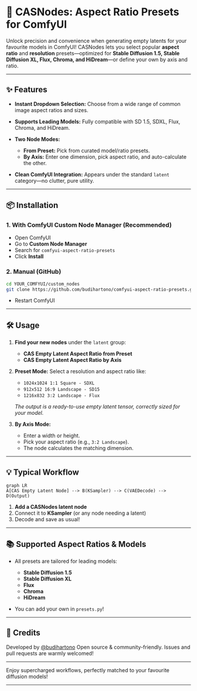 # 📐 CASNodes: Aspect Ratio Presets for ComfyUI

Unlock precision and convenience when generating empty latents for your favourite models in ComfyUI!
CASNodes lets you select popular **aspect ratio** and **resolution** presets—optimized for **Stable Diffusion 1.5, Stable Diffusion XL, Flux, Chroma, and HiDream**—or define your own by axis and ratio.

---

## ✨ Features

* **Instant Dropdown Selection:**
  Choose from a wide range of common image aspect ratios and sizes.
* **Supports Leading Models:**
  Fully compatible with SD 1.5, SDXL, Flux, Chroma, and HiDream.
* **Two Node Modes:**

  * **From Preset:** Pick from curated model/ratio presets.
  * **By Axis:** Enter one dimension, pick aspect ratio, and auto-calculate the other.
* **Clean ComfyUI Integration:**
  Appears under the standard `latent` category—no clutter, pure utility.

---

## 📦 Installation

### 1. With **ComfyUI Custom Node Manager** (Recommended)

* Open ComfyUI
* Go to **Custom Node Manager**
* Search for `comfyui-aspect-ratio-presets`
* Click **Install**

### 2. Manual (GitHub)

```bash
cd YOUR_COMFYUI/custom_nodes
git clone https://github.com/budihartono/comfyui-aspect-ratio-presets.git
```

* Restart ComfyUI

---

## 🛠️ Usage

1. **Find your new nodes** under the `latent` group:

   * **CAS Empty Latent Aspect Ratio from Preset**
   * **CAS Empty Latent Aspect Ratio by Axis**

2. **Preset Mode:**
   Select a resolution and aspect ratio like:

   * `1024x1024 1:1 Square - SDXL`
   * `912x512 16:9 Landscape - SD15`
   * `1216x832 3:2 Landscape - Flux`

   *The output is a ready-to-use empty latent tensor, correctly sized for your model.*

3. **By Axis Mode:**

   * Enter a width or height.
   * Pick your aspect ratio (e.g., `3:2 Landscape`).
   * The node calculates the matching dimension.

---

## 💡 Typical Workflow

```mermaid
graph LR
A[CAS Empty Latent Node] --> B(KSampler) --> C(VAEDecode) --> D(Output)
```

1. **Add a CASNodes latent node**
2. Connect it to **KSampler** (or any node needing a latent)
3. Decode and save as usual!

---

## 📚 Supported Aspect Ratios & Models

* All presets are tailored for leading models:

  * **Stable Diffusion 1.5**
  * **Stable Diffusion XL**
  * **Flux**
  * **Chroma**
  * **HiDream**
* You can add your own in `presets.py`!

---

## 📝 Credits

Developed by [@budihartono](https://github.com/budihartono)
Open source & community-friendly.
Issues and pull requests are warmly welcomed!

---

Enjoy supercharged workflows, perfectly matched to your favourite diffusion models!

---
